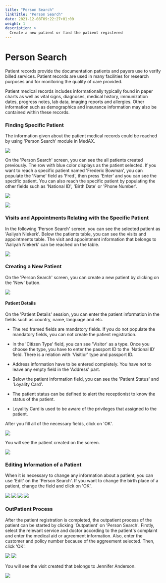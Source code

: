 ```yaml
---
title: "Person Search"
linkTitle: "Person Search"
date: 2021-12-08T09:22:27+01:00
weight: 1
description: >
  Create a new patient or find the patient registered
---
```


#  **Person Search**

  Patient records provide the documentation patients and payers use to verify billed services. Patient records are used in many facilities for research purposes and for monitoring the quality of care provided.

  Patient medical records includes informationally typically found in paper charts as well as vital signs, diagnoses, medical history, immunization dates, progress notes, lab data, imaging reports and allergies. Other information such as demographics and insurance information may also be contained within these records.

### **Finding Specific Patient**

  The information given about the patient medical records could be reached by using 'Person Search' module in MedAX.


![](https://github.com/MedAX365/docsy/blob/main/images/PersonSearch_1.png)

  On the 'Person Search' screen, you can see the all patients created previously. The row with blue color displays as the patient selected. If you want to reach a specific patient named 'Frederic Bowman', you can populate the 'Name' field as 'Fred', then press 'Enter' and you can see the specific patient. You can also reach the specific patient by populating the other fields such as 'National ID', 'Birth Date' or 'Phone Number'.


![](https://github.com/MedAX365/docsy/blob/main/images/PersonSearch_2.png)


![](https://github.com/MedAX365/docsy/blob/main/images/PersonSearch_3.png)

### **Visits and Appointments Relating with the Specific Patient**

  In the following 'Person Search' screen, you can see the selected patient as 'Aaliyah Niekerk'. Below the patients table, you can see the visits and appointments table. The visit and appointment information that belongs to 'Aaliyah Niekerk' can be reached on the table.


![](https://github.com/MedAX365/docsy/blob/main/images/PersonSearch_4.png)

### **Creating a New Patient**

  On the 'Person Search' screen, you can create a new patient by clicking on the 'New' button.


![](https://github.com/MedAX365/docsy/blob/main/images/PersonSearch_5.png)

#### **Patient Details**

  On the 'Patient Details' session, you can enter the patient information in the fields such as country, name, language and etc.

* The red framed fields are mandatory fields. If you do not populate the mandatory fields, you can not create the patient registration.

* In the 'Citizen Type' field, you can see 'Visitor' as a type. Once you choose the type, you have to enter the passport ID to the 'National ID' field. There is a relation with 'Visitior' type and passport ID.

* Address information have to be entered completely. You have not to leave any empty field in the 'Address' part.

* Below the patient information field, you can see the 'Patient Status' and 'Loyality Card'.

* The patient status can be defined to alert the receptionist to know the status of the patient.

* Loyality Card is used to be aware of the privileges that assigned to the patient.

After you fill all of the necessary fields, click on 'OK'.

![](https://github.com/MedAX365/docsy/blob/main/images/PersonSearch_6.png)

You will see the patient created on the screen.

![](https://github.com/MedAX365/docsy/blob/main/images/PersonSearch_7.png)

### **Editing Information of a Patient**

When it is necessary to change any information about a patient, you can use 'Edit' on the 'Person Search'. If you want to change the birth place of a patient, change the field and click on 'OK'.

![](https://github.com/MedAX365/docsy/blob/main/images/PersonSearch_11.png)
![](https://github.com/MedAX365/docsy/blob/main/images/PersonSearch_8.png)
![](https://github.com/MedAX365/docsy/blob/main/images/PersonSearch_12.png)
![](https://github.com/MedAX365/docsy/blob/main/images/PersonSearch_13.png)

### **OutPatient Process**

After the patient registration is completed, the outpatient process of the patient can be started by clicking 'Outpatient' on 'Person Search'. Firstly, select the relevant service and doctor according to the patient's complaint and enter the medical aid or agreement information. Also, enter the customer and policy number because of the aggreement selected. Then, click 'OK'.

![](https://github.com/MedAX365/docsy/blob/main/images/PersonSearch_14.png)
![](https://github.com/MedAX365/docsy/blob/main/images/PersonSearch_15.png)

You will see the visit created that belongs to Jennifer Anderson.

![](https://github.com/MedAX365/docsy/blob/main/images/PersonSearch_16.png)






















